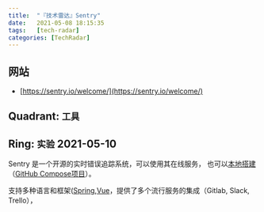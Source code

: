 ```yaml
---
title:  "『技术雷达』Sentry"
date:   2021-05-08 18:15:35
tags:   [tech-radar]
categories: [TechRadar]
---
```


## 网站

- [https://sentry.io/welcome/](https://sentry.io/welcome/)

## Quadrant: `工具`

## Ring: `实验` 2021-05-10

Sentry 是一个开源的实时错误追踪系统，可以使用其在线服务，
也可以[本地搭建](https://develop.sentry.dev/self-hosted/)（[GitHub Compose项目](https://github.com/getsentry/onpremise)）。

支持多种语言和框架([Spring](https://sentry.io/for/spring/),[Vue](https://docs.sentry.io/platforms/javascript/guides/vue/)，提供了多个流行服务的集成（Gitlab, Slack, Trello），

